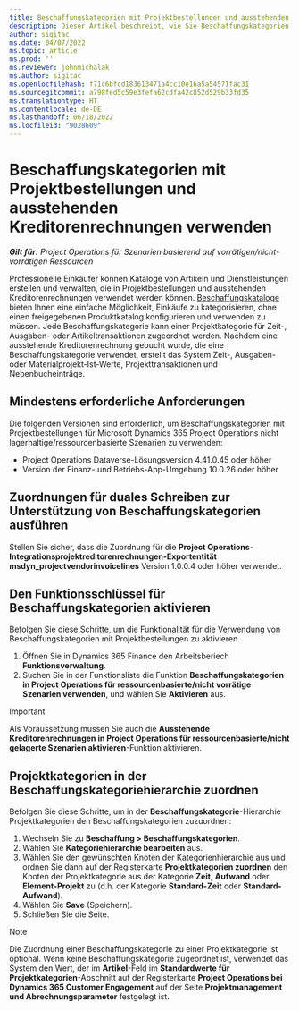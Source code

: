 ```yaml
---
title: Beschaffungskategorien mit Projektbestellungen und ausstehenden Kreditorenrechnungen verwenden
description: Dieser Artikel beschreibt, wie Sie Beschaffungskategorien konfigurieren, die mit Projektbestellungen und ausstehenden Lieferantenrechnungen verwendet werden können.
author: sigitac
ms.date: 04/07/2022
ms.topic: article
ms.prod: ''
ms.reviewer: johnmichalak
ms.author: sigitac
ms.openlocfilehash: f71c6bfcd183613471a4cc10e16a5a54571fac31
ms.sourcegitcommit: a798fed5c59e3fefa62cdfa42c852d529b33fd35
ms.translationtype: HT
ms.contentlocale: de-DE
ms.lasthandoff: 06/18/2022
ms.locfileid: "9028609"
---
```

# <a name="use-procurement-categories-with-project-purchase-orders-and-pending-vendor-invoices"></a>Beschaffungskategorien mit Projektbestellungen und ausstehenden Kreditorenrechnungen verwenden

_**Gilt für:** Project Operations für Szenarien basierend auf vorrätigen/nicht-vorrätigen Ressourcen_

Professionelle Einkäufer können Kataloge von Artikeln und Dienstleistungen erstellen und verwalten, die in Projektbestellungen und ausstehenden Kreditorenrechnungen verwendet werden können. [Beschaffungskataloge](/dynamics365/supply-chain/procurement/procurement-catalogs) bieten Ihnen eine einfache Möglichkeit, Einkäufe zu kategorisieren, ohne einen freigegebenen Produktkatalog konfigurieren und verwenden zu müssen. Jede Beschaffungskategorie kann einer Projektkategorie für Zeit-, Ausgaben- oder Artikeltransaktionen zugeordnet werden. Nachdem eine ausstehende Kreditorenrechnung gebucht wurde, die eine Beschaffungskategorie verwendet, erstellt das System Zeit-, Ausgaben- oder Materialprojekt-Ist-Werte, Projekttransaktionen und Nebenbucheinträge.

## <a name="minimum-version-requirements"></a>Mindestens erforderliche Anforderungen

Die folgenden Versionen sind erforderlich, um Beschaffungskategorien mit Projektbestellungen für Microsoft Dynamics 365 Project Operations nicht lagerhaltige/ressourcenbasierte Szenarien zu verwenden:

- Project Operations Dataverse-Lösungsversion 4.41.0.45 oder höher
- Version der Finanz- und Betriebs-App-Umgebung 10.0.26 oder höher

## <a name="run-dual-write-maps-for-procurement-category-support"></a>Zuordnungen für duales Schreiben zur Unterstützung von Beschaffungskategorien ausführen

Stellen Sie sicher, dass die Zuordnung für die **Project Operations-Integrationsprojektreditorenrechnungen-Exportentität msdyn\_projectvendorinvoicelines** Version 1.0.0.4 oder höher verwendet.

## <a name="enable-the-feature-key-for-procurement-categories"></a>Den Funktionsschlüssel für Beschaffungskategorien aktivieren

Befolgen Sie diese Schritte, um die Funktionalität für die Verwendung von Beschaffungskategorien mit Projektbestellungen zu aktivieren.

1. Öffnen Sie in Dynamics 365 Finance den Arbeitsberiech **Funktionsverwaltung**.
1. Suchen Sie in der Funktionsliste die Funktion **Beschaffungskategorien in Project Operations für ressourcenbasierte/nicht vorrätige Szenarien verwenden**, und wählen Sie **Aktivieren** aus.

> [!IMPORTANT]
> Als Voraussetzung müssen Sie auch die **Ausstehende Kreditorenrechnungen in Project Operations für ressourcenbasierte/nicht gelagerte Szenarien aktivieren**-Funktion aktivieren.

## <a name="map-project-categories-in-the-procurement-category-hierarchy"></a>Projektkategorien in der Beschaffungskategoriehierarchie zuordnen

Befolgen Sie diese Schritte, um in der **Beschaffungskategorie**-Hierarchie Projektkategorien den Beschaffungskategorien zuzuordnen:

1. Wechseln Sie zu **Beschaffung \> Beschaffungskategorien**.
1. Wählen Sie **Kategoriehierarchie bearbeiten** aus.
1. Wählen Sie den gewünschten Knoten der Kategorienhierarchie aus und ordnen Sie dann auf der Registerkarte **Projektkategorien zuordnen** den Knoten der Projektkategorie aus der Kategorie **Zeit**, **Aufwand** oder **Element-Projekt** zu (d.h. der Kategorie **Standard-Zeit** oder **Standard-Aufwand**).
1. Wählen Sie **Save** (Speichern).
1. Schließen Sie die Seite.

> [!NOTE]
> Die Zuordnung einer Beschaffungskategorie zu einer Projektkategorie ist optional. Wenn keine Beschaffungskategorie zugeordnet ist, verwendet das System den Wert, der im **Artikel**-Feld im **Standardwerte für Projektkategorien**-Abschnitt auf der Registerkarte **Project Operations bei Dynamics 365 Customer Engagement** auf der Seite **Projektmanagement und Abrechnungsparameter** festgelegt ist.

